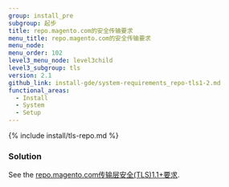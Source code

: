 ```yaml
---
group: install_pre
subgroup: 起步
title: repo.magento.com的安全传输要求
menu_title: repo.magento.com的安全传输要求
menu_node:
menu_order: 102
level3_menu_node: level3child
level3_subgroup: tls
version: 2.1
github_link: install-gde/system-requirements_repo-tls1-2.md
functional_areas:
  - Install
  - System
  - Setup
---
```


{% include install/tls-repo.md %}

### Solution
See the [repo.magento.com传输层安全(TLS)1.1+要求](http://devdocs.magento.com/guides/v2.1/release-notes/tech_bull_tls-repo.html).
